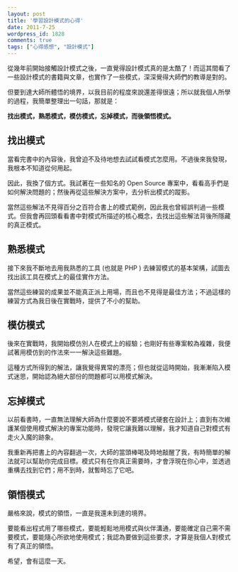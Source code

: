 ```yaml
---
layout: post
title: '學習設計模式的心得'
date: 2011-7-25
wordpress_id: 1828
comments: true
tags: ["心得感想", "設計模式"]
---
```


從幾年前開始接觸設計模式之後，一直覺得設計模式真的是太酷了！而這其間看了一些設計模式的書籍與文章，也實作了一些模式，深深覺得大師們的教導是對的。

但要到達大師所體悟的境界，以我目前的程度來說還差得很遠；所以就我個人所學的過程，我簡單整理出一句話，那就是：

<strong>找出模式，熟悉模式，模仿模式，忘掉模式，而後領悟模式。</strong>

<!--more-->

## 找出模式

當看完書中的內容後，我曾迫不及待地想去試試看模式怎麼用。不過後來我發現，我根本不知道從何用起。

因此，我換了個方式。我試著在一些知名的 Open Source 專案中，看看高手們是如何解決問題的；然後再從這些解決方案中，去分析出模式的蹤影。

當然這些解法不見得百分之百符合書上的模式範例，因此我也曾經誤判過一些模式。但我會再回頭看看書中對模式所描述的核心概念，去找出這些解法背後所隱藏的真正模式。

## 熟悉模式

接下來我不斷地去用我熟悉的工具 (也就是 PHP ) 去練習模式的基本架構，試圖去找出該工具在模式上的最佳實作方法。

當然這些練習的成果並不能真正派上用場，而且也不見得是最佳方法；不過這樣的練習方式為我日後在實戰時，提供了不小的幫助。

## 模仿模式

後來在實戰時，我開始模仿別人在模式上的經驗；也剛好有些專案較為複雜，我便試著用模仿到的作法來一一解決這些難題。

這種方式所得到的解法，讓我覺得異常的漂亮；但也就從這時開始，我漸漸陷入模式迷思，開始認為絕大部份的問題都可以用模式解決。

## 忘掉模式

以前看書時，一直無法理解大師為什麼要說不要將模式硬套在設計上；直到有次維護某個使用模式解決的專案功能時，發現它讓我難以理解，我才知道自己對模式有走火入魔的跡象。

我重新再把書上的內容翻過一次，大師的當頭棒喝及時地敲醒了我，有時簡單的解法就可以幫助你完成目標。模式只有在你真正需要時，才會浮現在你心中，並透過重構去找到它們；用不到時，就暫時忘了它吧。

## 領悟模式

嚴格來說，模式的領悟，一直是我還未到達的境界。

要能看出程式用了哪些模式，要能輕鬆地用模式與伙伴溝通，要能確定自己需不需要模式，要能隨心所欲地使用模式；我認為要做到這些要求，才算是我個人對模式有了真正的領悟。

希望，會有這麼一天。
